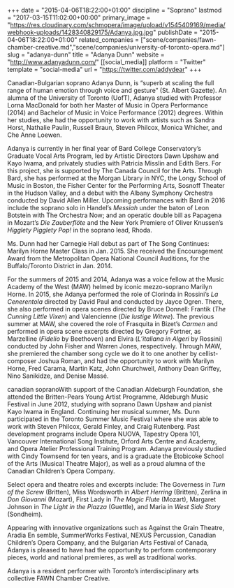 +++
date = "2015-04-06T18:22:00+01:00"
discipline = "Soprano"
lastmod = "2017-03-15T11:02:00+00:00"
primary_image = "https://res.cloudinary.com/schmopera/image/upload/v1545409169/media/webhook-uploads/1428340829175/Adanya.jpg.jpg"
publishDate = "2015-04-06T18:22:00+01:00"
related_companies = ["scene/companies/fawn-chamber-creative.md","scene/companies/university-of-toronto-opera.md"]
slug = "adanya-dunn"
title = "Adanya Dunn"
website = "http://www.adanyadunn.com/"
[[social_media]]
platform = "Twitter"
template = "social-media"
url = "https://twitter.com/addydear"
+++

Canadian-Bulgarian soprano Adanya Dunn, is “superb at scaling the full range of human emotion through voice and gesture” (St. Albert Gazette). An alumna of the University of Toronto (UofT), Adanya studied with Professor Lorna MacDonald for both her Master of Music in Opera Performance (2014) and Bachelor of Music in Voice Performance (2012) degrees. Within her studies, she had the opportunity to work with artists such as Sandra Horst, Nathalie Paulin, Russell Braun, Steven Philcox, Monica Whicher, and Che Anne Loewen.

Adanya is currently in her final year of Bard College Conservatory’s Graduate Vocal Arts Program, led by Artistic Directors Dawn Upshaw and Kayo Iwama, and privately studies with Patricia Misslin and Edith Bers. For this project, she is supported by The Canada Council for the Arts. Through Bard, she has performed at the Morgan Library in NYC, the Longy School of Music in Boston, the Fisher Center for the Performing Arts, Sosnoff Theater in the Hudson Valley, and a debut with the Albany Symphony Orchestra conducted by David Allen Miller. Upcoming performances with Bard in 2016 include the soprano solo in Handel’s *Messiah* under the baton of Leon Botstein with The Orchestra Now; and an operatic double bill as Papagena in Mozart’s *Die Zauberflöte* and the New York Premiere of Oliver Knussen’s *Higglety Pigglety Pop!* in the soprano lead, Rhoda.

Ms. Dunn had her Carnegie Hall debut as part of The Song Continues: Marilyn Horne Master Class in Jan. 2015. She received the Encouragement Award from the Metropolitan Opera National Council Auditions, for the Buffalo/Toronto District in Jan. 2014.

For the summers of 2015 and 2014, Adanya was a voice fellow at the Music Academy of the West (MAW) helmed by iconic mezzo-soprano Marilyn Horne. In 2015, she Adanya performed the role of Clorinda in Rossini’s *La Cenerentola* directed by David Paul and conducted by Jayce Ogren. There, she also performed in opera scenes directed by Bruce Donnell: Frantik (*The Cunning Little Vixen*) and Valencienne (*Die lustige Witwe*). The previous summer at MAW, she covered the role of Frasquita in Bizet’s *Carmen* and performed in opera scene excerpts directed by Gregory Fortner, as Marzelline (*Fidelio* by Beethoven) and Elvira (*L’italiana in Algeri* by Rossini) conducted by John Fisher and Warren Jones, respectively. Through MAW, she premiered the chamber song cycle we do it to one another by cellist-composer Joshua Roman, and had the opportunity to work with Marilyn Horne, Fred Carama, Martin Katz,  John Churchwell, Anthony Dean Griffey, Nino Sanikidze, and Denise Massé.

canadian sopranoWith support of the Canadian Aldeburgh Foundation, she attended the Britten-Pears Young Artist Programme, Aldeburgh Music Festival in June 2012, studying with soprano Dawn Upshaw and pianist Kayo Iwama in England. Continuing her musical summer, Ms. Dunn participated in the Toronto Summer Music Festival where she was able to work with Steven Philcox, Gerald Finley, and Craig Rutenberg. Past development programs include Opera NUOVA, Tapestry Opera 101, Vancouver International Song Institute, Orford Arts Centre and Academy, and Opera Atelier Professional Training Program. Adanya previously studied with Cindy Townsend for ten years, and is a graduate the Etobicoke School of the Arts (Musical Theatre Major), as well as a proud alumna of the Canadian Children’s Opera Company.

Select opera and theatre roles and excerpts include: The Governess in *Turn of the Screw* (Britten), Miss Wordsworth in *Albert Herring* (Britten), Zerlina in *Don Giovanni* (Mozart), First Lady in *The Magic Flute* (Mozart), Margaret Johnson in *The Light in the Piazza* (Guettle), and Maria in *West Side Story* (Sondheim).

Appearing with innovative organizations such as Against the Grain Theatre, Aradia En
semble, SummerWorks Festival, NEXUS Percussion, Canadian Children’s Opera Company, and the Bulgarian Arts Festival of Canada, Adanya is pleased to have had the opportunity to perform contemporary pieces, world and national premieres, as well as traditional works.

Adanya is a resident performer with Toronto’s interdisciplinary arts collective
FAWN Chamber Creative.
